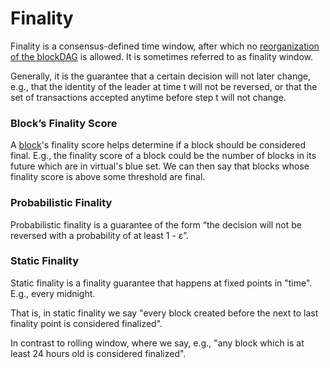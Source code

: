 # Finality

Finality is a consensus-defined time window, after which no [reorganization of the blockDAG](../reorganization-of-the-blockdag-reorg.md) is allowed. It is sometimes referred to as finality window.

Generally, it is the guarantee that a certain decision will not later change, e.g., that the identity of the leader at time t will not be reversed, or that the set of transactions accepted anytime before step t will not change.

### Block’s Finality Score

A [block](../../blocks/)'s finality score helps determine if a block should be considered final. E.g., the finality score of a block could be the number of blocks in its future which are in virtual's blue set. We can then say that blocks whose finality score is above some threshold are final.

### Probabilistic Finality

Probabilistic finality is a guarantee of the form “the decision will not be reversed with a probability of at least 1 - ε”.

### Static Finality

Static finality is a finality guarantee that happens at fixed points in "time". E.g., every midnight. 

That is, in static finality we say "every block created before the next to last finality point is considered finalized".

In contrast to rolling window, where we say, e.g., "any block which is at least 24 hours old is considered finalized".

